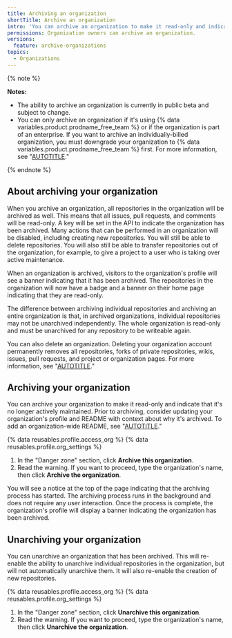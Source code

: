 ```yaml
---
title: Archiving an organization
shortTitle: Archive an organization
intro: 'You can archive an organization to make it read-only and indicate that it''s no longer actively maintained. You can also unarchive organizations that have been archived.'
permissions: Organization owners can archive an organization.
versions:
  feature: archive-organizations
topics:
  - Organizations
---
```


{% note %}

**Notes:**

* The ability to archive an organization is currently in public beta and subject to change.
* You can only archive an organization if it's using {% data variables.product.prodname_free_team %} or if the organization is part of an enterprise. If you want to archive an individually-billed organization, you must downgrade your organization to {% data variables.product.prodname_free_team %} first. For more information, see "[AUTOTITLE](/billing/managing-billing-for-your-github-account/downgrading-your-github-subscription)."

{% endnote %}

## About archiving your organization

When you archive an organization, all repositories in the organization will be archived as well. This means that all issues, pull requests, and comments will be read-only. A key will be set in the API to indicate the organization has been archived. Many actions that can be performed in an organization will be disabled, including creating new repositories. You will still be able to delete repositories. You will also still be able to transfer repositories out of the organization, for example, to give a project to a user who is taking over active maintenance.

When an organization is archived, visitors to the organization's profile will see a banner indicating that it has been archived. The repositories in the organization will now have a badge and a banner on their home page indicating that they are read-only.

The difference between archiving individual repositories and archiving an entire organization is that, in archived organizations, individual repositories may not be unarchived independently. The whole organization is read-only and must be unarchived for any repository to be writeable again.

You can also delete an organization. Deleting your organization account permanently removes all repositories, forks of private repositories, wikis, issues, pull requests, and project or organization pages. For more information, see "[AUTOTITLE](/organizations/managing-organization-settings/deleting-an-organization-account)."

## Archiving your organization

You can archive your organization to make it read-only and indicate that it's no longer actively maintained. Prior to archiving, consider updating your organization's profile and README with context about why it's archived. To add an organization-wide README, see "[AUTOTITLE](/organizations/collaborating-with-groups-in-organizations/customizing-your-organizations-profile)."

{% data reusables.profile.access_org %}
{% data reusables.profile.org_settings %}
1. In the "Danger zone" section, click **Archive this organization**.
1. Read the warning. If you want to proceed, type the organization's name, then click **Archive the organization**.

You will see a notice at the top of the page indicating that the archiving process has started. The archiving process runs in the background and does not require any user interaction. Once the process is complete, the organization's profile will display a banner indicating the organization has been archived.

## Unarchiving your organization

You can unarchive an organization that has been archived. This will re-enable the ability to unarchive individual repositories in the organization, but will not automatically unarchive them. It will also re-enable the creation of new repositories.

{% data reusables.profile.access_org %}
{% data reusables.profile.org_settings %}
1. In the "Danger zone" section, click **Unarchive this organization**.
1. Read the warning. If you want to proceed, type the organization's name, then click **Unarchive the organization**.
